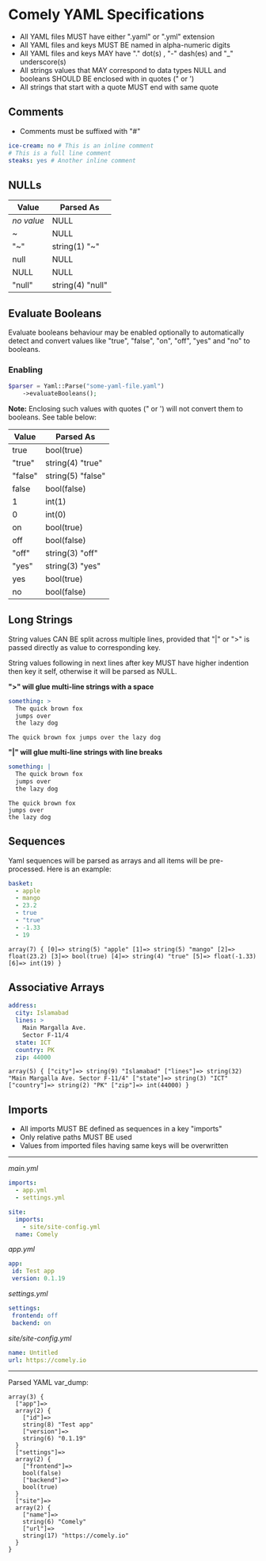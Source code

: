 # Comely YAML Specifications

* All YAML files MUST have either ".yaml" or ".yml" extension
* All YAML files and keys MUST BE named in alpha-numeric digits
* All YAML files and keys MAY have "." dot(s) , "-" dash(es) and "_" underscore(s)
* All strings values that MAY correspond to data types NULL and booleans SHOULD BE enclosed with in quotes (" or ')
* All strings that start with a quote MUST end with same quote

## Comments

* Comments must be suffixed with "#"

```yaml
ice-cream: no # This is an inline comment
# This is a full line comment
steaks: yes # Another inline comment
```

## NULLs

Value | Parsed As
--- | ---
*no value* | NULL
~ | NULL
"~" | string(1) "~"
null | NULL
NULL | NULL
"null" | string(4) "null"

## Evaluate Booleans

Evaluate booleans behaviour may be enabled optionally to automatically detect and convert values like "true", "false", 
"on", "off", "yes" and "no" to booleans.

### Enabling

```php
$parser = Yaml::Parse("some-yaml-file.yaml")
    ->evaluateBooleans();
```

**Note:** Enclosing such values with quotes (" or ') will not convert them to booleans. See table below:

Value | Parsed As
--- | ---
true | bool(true)
"true" | string(4) "true"
"false" | string(5) "false"
false | bool(false)
1 | int(1)
0 | int(0)
on | bool(true)
off | bool(false)
"off" | string(3) "off"
"yes" | string(3) "yes"
yes | bool(true)
no | bool(false)

## Long Strings

String values CAN BE split across multiple lines, provided that "|" or ">" is passed directly as value to 
corresponding key.

String values following in next lines after key MUST have higher indention then key it self, otherwise it will be 
parsed as NULL.

**">" will glue multi-line strings with a space**

```yaml
something: >
  The quick brown fox
  jumps over 
  the lazy dog
```
```
The quick brown fox jumps over the lazy dog
```

**"|" will glue multi-line strings with line breaks**

```yaml
something: |
  The quick brown fox
  jumps over 
  the lazy dog
```
```
The quick brown fox 
jumps over
the lazy dog
```

## Sequences

Yaml sequences will be parsed as arrays and all items will be pre-processed. Here is an example:

```yaml
basket:
  - apple
  - mango
  - 23.2
  - true
  - "true"
  - -1.33
  - 19
```
```
array(7) { [0]=> string(5) "apple" [1]=> string(5) "mango" [2]=> float(23.2) [3]=> bool(true) [4]=> string(4) "true" [5]=> float(-1.33) [6]=> int(19) } 
```

## Associative Arrays

```yaml
address:
  city: Islamabad
  lines: >
    Main Margalla Ave.
    Sector F-11/4
  state: ICT
  country: PK
  zip: 44000
```
```
array(5) { ["city"]=> string(9) "Islamabad" ["lines"]=> string(32) "Main Margalla Ave. Sector F-11/4" ["state"]=> string(3) "ICT" ["country"]=> string(2) "PK" ["zip"]=> int(44000) } 
```

## Imports

* All imports MUST BE defined as sequences in a key "imports"
* Only relative paths MUST BE used
* Values from imported files having same keys will be overwritten

---

*main.yml*
```yaml
imports:
  - app.yml
  - settings.yml

site:
  imports:
    - site/site-config.yml
  name: Comely
```

*app.yml*
```yaml
app:
 id: Test app
 version: 0.1.19
```

*settings.yml*
```yaml
settings:
 frontend: off
 backend: on
```

*site/site-config.yml*
```yaml
name: Untitled
url: https://comely.io
```

---

Parsed YAML var_dump:
```
array(3) {
  ["app"]=>
  array(2) {
    ["id"]=>
    string(8) "Test app"
    ["version"]=>
    string(6) "0.1.19"
  }
  ["settings"]=>
  array(2) {
    ["frontend"]=>
    bool(false)
    ["backend"]=>
    bool(true)
  }
  ["site"]=>
  array(2) {
    ["name"]=>
    string(6) "Comely"
    ["url"]=>
    string(17) "https://comely.io"
  }
}
```